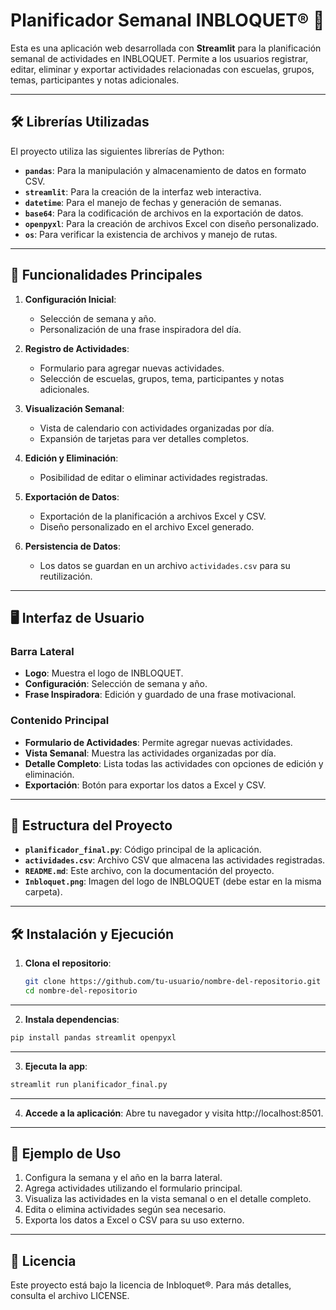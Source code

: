 # Planificador Semanal INBLOQUET® 📅

Esta es una aplicación web desarrollada con **Streamlit** para la planificación semanal de actividades en INBLOQUET. Permite a los usuarios registrar, editar, eliminar y exportar actividades relacionadas con escuelas, grupos, temas, participantes y notas adicionales.

---

## 🛠️ Librerías Utilizadas

El proyecto utiliza las siguientes librerías de Python:

- **`pandas`**: Para la manipulación y almacenamiento de datos en formato CSV.
- **`streamlit`**: Para la creación de la interfaz web interactiva.
- **`datetime`**: Para el manejo de fechas y generación de semanas.
- **`base64`**: Para la codificación de archivos en la exportación de datos.
- **`openpyxl`**: Para la creación de archivos Excel con diseño personalizado.
- **`os`**: Para verificar la existencia de archivos y manejo de rutas.

---

## 🚀 Funcionalidades Principales

1. **Configuración Inicial**:
   - Selección de semana y año.
   - Personalización de una frase inspiradora del día.

2. **Registro de Actividades**:
   - Formulario para agregar nuevas actividades.
   - Selección de escuelas, grupos, tema, participantes y notas adicionales.

3. **Visualización Semanal**:
   - Vista de calendario con actividades organizadas por día.
   - Expansión de tarjetas para ver detalles completos.

4. **Edición y Eliminación**:
   - Posibilidad de editar o eliminar actividades registradas.

5. **Exportación de Datos**:
   - Exportación de la planificación a archivos Excel y CSV.
   - Diseño personalizado en el archivo Excel generado.

6. **Persistencia de Datos**:
   - Los datos se guardan en un archivo `actividades.csv` para su reutilización.

---

## 🖥️ Interfaz de Usuario

### Barra Lateral
- **Logo**: Muestra el logo de INBLOQUET.
- **Configuración**: Selección de semana y año.
- **Frase Inspiradora**: Edición y guardado de una frase motivacional.

### Contenido Principal
- **Formulario de Actividades**: Permite agregar nuevas actividades.
- **Vista Semanal**: Muestra las actividades organizadas por día.
- **Detalle Completo**: Lista todas las actividades con opciones de edición y eliminación.
- **Exportación**: Botón para exportar los datos a Excel y CSV.

---

## 📂 Estructura del Proyecto

- **`planificador_final.py`**: Código principal de la aplicación.
- **`actividades.csv`**: Archivo CSV que almacena las actividades registradas.
- **`README.md`**: Este archivo, con la documentación del proyecto.
- **`Inbloquet.png`**: Imagen del logo de INBLOQUET (debe estar en la misma carpeta).

---

## 🛠️ Instalación y Ejecución

1. **Clona el repositorio**:
   ```bash
   git clone https://github.com/tu-usuario/nombre-del-repositorio.git
   cd nombre-del-repositorio
   
---   
2. **Instala dependencias**:
```bash
pip install pandas streamlit openpyxl
```
---   
3. **Ejecuta la app**:
```bash
streamlit run planificador_final.py
```
---   
4. **Accede a la aplicación**: Abre tu navegador y visita http://localhost:8501.
---   
## 📝 Ejemplo de Uso

   1. Configura la semana y el año en la barra lateral.
   2. Agrega actividades utilizando el formulario principal.
   3. Visualiza las actividades en la vista semanal o en el detalle completo.
   4. Edita o elimina actividades según sea necesario.
   5. Exporta los datos a Excel o CSV para su uso externo.
---  
## 📄 Licencia

Este proyecto está bajo la licencia de Inbloquet®. Para más detalles, consulta el archivo LICENSE.
